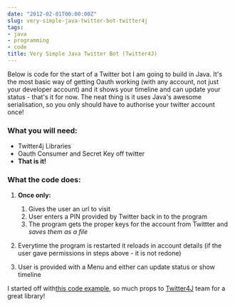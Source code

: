 ```yaml
---
date: "2012-02-01T00:00:00Z"
slug: very-simple-java-twitter-bot-twitter4j
tags:
- java
- programming
- code
title: Very Simple Java Twitter Bot (Twitter4J)
---
```


Below is code for the start of a Twitter bot I am going to build in Java. 
It's the most basic way of getting Oauth working (with any account, not 
just your developer account) and it shows your timeline and can update 
your status - that's it for now. The neat thing is it uses Java's awesome 
serialisation, so you only should have to authorise your twitter account once!

### What you will need:

-   Twitter4j Libraries
-   Oauth Consumer and Secret Key off twitter
-   **That is it!**


<script src="https://gist.github.com/2469810.js"> </script>

### What the code does:

1.  **Once only:**
    1.  Gives the user an url to visit
    2.  User enters a PIN provided by Twitter back in to the program
    3.  The program gets the proper keys for the account from Twittter
        and *saves them as a file*

2.  Everytime the program is restarted it reloads in account details (if
    the user gave permissions in steps above - it is not redone)
3.  User is provided with a Menu and either can update status or show
    timeline

I started off with[this code example][], so much props to [Twitter4J][]
team for a great library!

  [this code example]: http://twitter4j.org/en/code-examples.html#oauth
    "Twitter4J OAuth Example"
  [Twitter4J]: http://twitter4j.org/ "Twitter4J"
